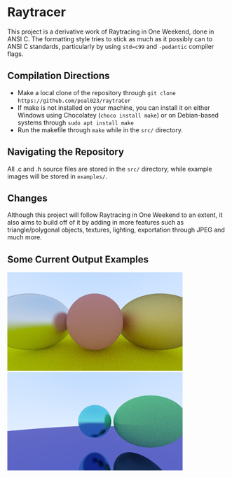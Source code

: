 # Raytracer

This project is a derivative work of Raytracing in One Weekend, done in ANSI C. The formatting style tries to stick as much as it possibly can to ANSI C standards, particularly by using ```std=c99``` and ```-pedantic``` compiler flags.

## Compilation Directions
- Make a local clone of the repository through ```git clone https://github.com/poal023/raytraCer```
- If make is not installed on your machine, you can install it on either Windows using Chocolatey (```choco install make```) or on Debian-based systems through ```sudo apt install make```
- Run the makefile through ```make``` while in the ```src/``` directory. 

## Navigating the Repository

All .c and .h source files are stored in the ```src/``` directory, while example images will be stored in ```examples/```.

## Changes

Although this project will follow Raytracing in One Weekend to an extent, it also aims to build off of it by adding in more features such as triangle/polygonal objects, textures, lighting, exportation through JPEG and much more.

## Some Current Output Examples

![Example 1](examples/Example1.jpg?raw=true)
![Example 2](examples/Example2.jpg?raw=true)
